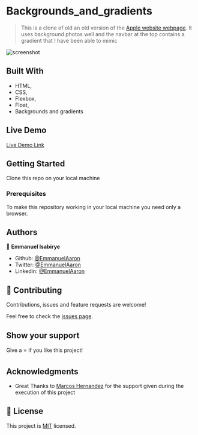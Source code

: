 # Backgrounds_and_gradients

> This is  a clone of old an old version of the [Apple website webpage]().
> It uses background photos well and the navbar at the top contains a gradient that I have been able to mimic

![screenshot](./app_screenshot.png)


## Built With

- HTML,
- CSS,
- Flexbox,
- Float,
- Backgrounds and gradients

## Live Demo

[Live Demo Link](https://emmanuelaaron.github.io/Backgrounds_and_gradients/)


## Getting Started
Clone this repo on your local machine

### Prerequisites
To make this repository working in your local machine you need only a browser.

## Authors

👤 **Emmanuel Isabirye**

- Github: [@EmmanuelAaron](https://github.com/Emmanuelaaron)
- Twitter: [@EmmanuelAaron](https://twitter.com/EmmanuelIsabir1)
- Linkedin: [@EmmanuelAaron](https://www.linkedin.com/in/fullstackwebdev-emma/)


## 🤝 Contributing

Contributions, issues and feature requests are welcome!

Feel free to check the [issues page](https://github.com/Emmanuelaaron/Backgrounds_and_gradients/issues).

## Show your support

Give a ⭐️ if you like this project!

## Acknowledgments

- Great Thanks to [Marcos Hernandez](https://github.com/marcoshdezcam) for the support given during the execution of this project

## 📝 License

This project is [MIT](lic.url) licensed.
